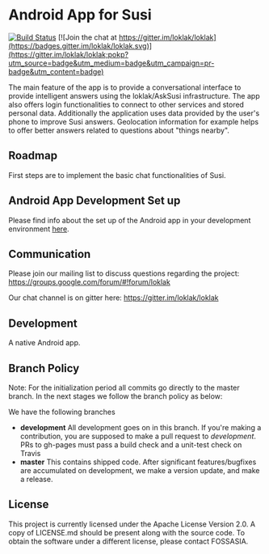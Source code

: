 # Android App for Susi

[![Build Status](https://travis-ci.org/fossasia/susi_android.svg?branch=master)](https://travis-ci.org/fossasia/susi_android)
[![Join the chat at https://gitter.im/loklak/loklak](https://badges.gitter.im/loklak/loklak.svg)](https://gitter.im/loklak/loklak;pokp?utm_source=badge&utm_medium=badge&utm_campaign=pr-badge&utm_content=badge)

The main feature of the app is to provide a conversational interface to provide intelligent answers using the loklak/AskSusi infrastructure. The app also offers login functionalities to connect to other services and stored personal data. Additionally the application uses data provided by the user's phone to improve Susi answers. Geolocation information for example helps to offer better answers related to questions about "things nearby".

## Roadmap

First steps are to implement the basic chat functionalities of Susi.

## Android App Development Set up

Please find info about the set up of the Android app in your development environment [here](https://github.com/fossasia/susi_android/tree/master/docs/Android_App_Setup.md).

## Communication

Please join our mailing list to discuss questions regarding the project: https://groups.google.com/forum/#!forum/loklak

Our chat channel is on gitter here: https://gitter.im/loklak/loklak

## Development

A native Android app.

## Branch Policy

Note: For the initialization period all commits go directly to the master branch. In the next stages we follow the branch policy as below:

We have the following branches
 * **development**
	 All development goes on in this branch. If you're making a contribution,
	 you are supposed to make a pull request to _development_.
	 PRs to gh-pages must pass a build check and a unit-test check on Travis
 * **master**
   This contains shipped code. After significant features/bugfixes are accumulated on development, we make a version update, and make a release.

## License

This project is currently licensed under the Apache License Version 2.0. A copy of LICENSE.md should be present along with the source code. To obtain the software under a different license, please contact FOSSASIA.
